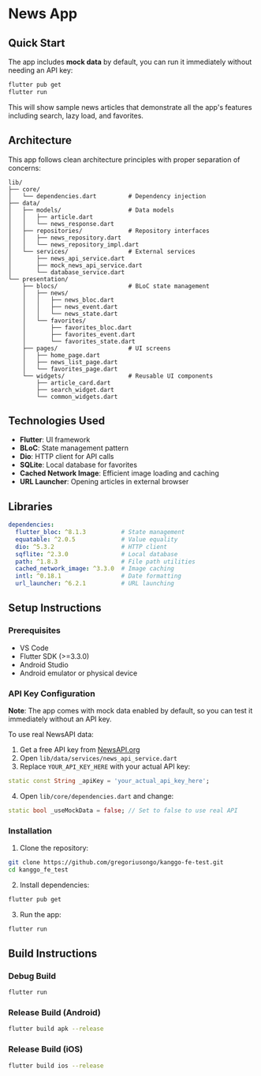 # News App


## Quick Start

The app includes **mock data** by default, you can run it immediately without needing an API key:

```bash
flutter pub get
flutter run
```

This will show sample news articles that demonstrate all the app's features including search, lazy load, and favorites.

## Architecture

This app follows clean architecture principles with proper separation of concerns:

```
lib/
├── core/
│   └── dependencies.dart         # Dependency injection 
├── data/
│   ├── models/                   # Data models
│   │   ├── article.dart
│   │   └── news_response.dart
│   ├── repositories/             # Repository interfaces 
│   │   ├── news_repository.dart
│   │   └── news_repository_impl.dart
│   └── services/                 # External services
│       ├── news_api_service.dart
│       ├── mock_news_api_service.dart
│       └── database_service.dart
└── presentation/
    ├── blocs/                    # BLoC state management
    │   ├── news/
    │   │   ├── news_bloc.dart
    │   │   ├── news_event.dart
    │   │   └── news_state.dart
    │   └── favorites/
    │       ├── favorites_bloc.dart
    │       ├── favorites_event.dart
    │       └── favorites_state.dart
    ├── pages/                    # UI screens
    │   ├── home_page.dart
    │   ├── news_list_page.dart
    │   └── favorites_page.dart
    └── widgets/                  # Reusable UI components
        ├── article_card.dart
        ├── search_widget.dart
        └── common_widgets.dart
```

## Technologies Used

- **Flutter**: UI framework
- **BLoC**: State management pattern
- **Dio**: HTTP client for API calls
- **SQLite**: Local database for favorites
- **Cached Network Image**: Efficient image loading and caching
- **URL Launcher**: Opening articles in external browser

## Libraries

```yaml
dependencies:
  flutter_bloc: ^8.1.3          # State management
  equatable: ^2.0.5             # Value equality
  dio: ^5.3.2                   # HTTP client
  sqflite: ^2.3.0               # Local database
  path: ^1.8.3                  # File path utilities
  cached_network_image: ^3.3.0  # Image caching
  intl: ^0.18.1                 # Date formatting
  url_launcher: ^6.2.1          # URL launching
```

## Setup Instructions

### Prerequisites

- VS Code
- Flutter SDK (>=3.3.0)
- Android Studio
- Android emulator or physical device

### API Key Configuration

**Note**: The app comes with mock data enabled by default, so you can test it immediately without an API key.

To use real NewsAPI data:

1. Get a free API key from [NewsAPI.org](https://newsapi.org/)
2. Open `lib/data/services/news_api_service.dart`
3. Replace `YOUR_API_KEY_HERE` with your actual API key:

```dart
static const String _apiKey = 'your_actual_api_key_here';
```

4. Open `lib/core/dependencies.dart` and change:

```dart
static bool _useMockData = false; // Set to false to use real API
```

### Installation

1. Clone the repository:
```bash
git clone https://github.com/gregoriusongo/kanggo-fe-test.git
cd kanggo_fe_test
```

2. Install dependencies:
```bash
flutter pub get
```

3. Run the app:
```bash
flutter run
```

## Build Instructions

### Debug Build
```bash
flutter run
```

### Release Build (Android)
```bash
flutter build apk --release
```

### Release Build (iOS)
```bash
flutter build ios --release
```
